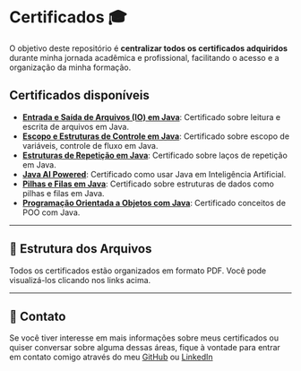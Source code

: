 # Certificados 🎓

O objetivo deste repositório é **centralizar todos os certificados adquiridos** durante minha jornada acadêmica e profissional, facilitando o acesso e a organização da minha formação.

## Certificados disponíveis

- [**Entrada e Saída de Arquivos (IO) em Java**](./Entrada%20e%20Saída%20de%20Arquivos%20(IO)%20em%20Java.pdf): Certificado sobre leitura e escrita de arquivos em Java.
- [**Escopo e Estruturas de Controle em Java**](./Escopo%20e%20Estruturas%20de%20Controle%20em%20Java.pdf): Certificado sobre escopo de variáveis, controle de fluxo em Java.
- [**Estruturas de Repetição em Java**](./Estruturas%20de%20Repetição%20em%20Java.pdf): Certificado sobre laços de repetição em Java.
- [**Java AI Powered**](./Java%20AI%20Powered.pdf): Certificado como usar Java em Inteligência Artificial.
- [**Pilhas e Filas em Java**](./Pilhas%20e%20Filas%20em%20Java.pdf): Certificado sobre estruturas de dados como pilhas e filas em Java.
- [**Programação Orientada a Objetos com Java**](./Programação%20Orientada%20a%20Objetos%20com%20Java.pdf): Certificado conceitos de POO com Java.
---

## 📂 Estrutura dos Arquivos

Todos os certificados estão organizados em formato PDF. Você pode visualizá-los clicando nos links acima.

---

## 💬 Contato

Se você tiver interesse em mais informações sobre meus certificados ou quiser conversar sobre alguma dessas áreas, fique à vontade para entrar em contato comigo através do meu [GitHub](https://github.com/Rflavia) ou [LinkedIn](https://www.linkedin.com/in/flavia-rosa-8301781b6)

